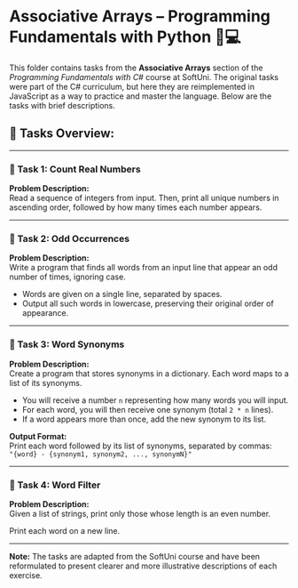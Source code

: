 # Associative Arrays – Programming Fundamentals with Python 🧑💻

This folder contains tasks from the **Associative Arrays** section of the _Programming Fundamentals with C#_ course at SoftUni. The original tasks were part of the C# curriculum, but here they are reimplemented in JavaScript as a way to practice and master the language. Below are the tasks with brief descriptions.

## 🔧 Tasks Overview:

---

### 📝 Task 1: Count Real Numbers  
**Problem Description:**  
Read a sequence of integers from input. Then, print all unique numbers in ascending order, followed by how many times each number appears.

---

### 📝 Task 2: Odd Occurrences  
**Problem Description:**  
Write a program that finds all words from an input line that appear an odd number of times, ignoring case.

- Words are given on a single line, separated by spaces.  
- Output all such words in lowercase, preserving their original order of appearance.

---

### 📝 Task 3: Word Synonyms  
**Problem Description:**  
Create a program that stores synonyms in a dictionary. Each word maps to a list of its synonyms.

- You will receive a number `n` representing how many words you will input.  
- For each word, you will then receive one synonym (total `2 * n` lines).  
- If a word appears more than once, add the new synonym to its list.

**Output Format:**  
Print each word followed by its list of synonyms, separated by commas:  
`"{word} - {synonym1, synonym2, ..., synonymN}"`

---

### 📝 Task 4: Word Filter  
**Problem Description:**  
Given a list of strings, print only those whose length is an even number.  

Print each word on a new line.

---

**Note:** The tasks are adapted from the SoftUni course and have been reformulated to present clearer and more illustrative descriptions of each exercise.
